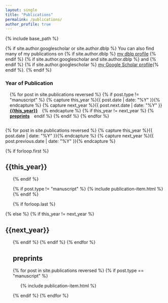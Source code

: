 ```yaml
---
layout: single
title: "Publications"
permalink: /publications/
author_profile: true
---
```


{% include base_path %}

 {% if site.author.googlescholar or site.author.dblp %}
  You can also find many of my publications on {% if site.author.dblp %} <a href="{{site.author.dblp}}">my dblp profile</a> {% endif %} {% if site.author.googlescholar and site.author.dblp %} and {% endif %} {% if site.author.googlescholar %} <a href="{{site.author.googlescholar}}">my Google Scholar profile</a>{% endif %}.
 {% endif %}

<h3>Year of Publication</h3>
<ul style="padding-left: 1em;">
{% for post in site.publications reversed  %}
  {% if post.type != "manuscript" %}
  {% capture this_year %}{{ post.date | date: "%Y" }}{% endcapture %}
  {% capture next_year %}{{ post.next.date | date: "%Y" }}{% endcapture %}
  {% if this_year != next_year %}
<li style="display: inline; float:left; list-style-type: none; margin-right: 1em; margin-bottom: 0em;"><strong><a href="#{{this_year}}">{{this_year}}</a></strong></li>
  {% endif %}
  {% endif %}
{% endfor %}
<li style="display: inline; float:left; list-style-type: none; margin-right: 1em; margin-bottom: 0em;"><strong><a href="#preprints and workshops">preprints</a></strong></li>
</ul>
<div style="clear: both;"></div>

{% for post in site.publications reversed  %}
  {% capture this_year %}{{ post.date | date: "%Y" }}{% endcapture %}
  {% capture next_year %}{{ post.previous.date | date: "%Y" }}{% endcapture %}

  {% if forloop.first %}
  <h2 id="{{this_year}}">{{this_year}}</h2>
  <ul class="publications">
  {% endif %}

  {% if post.type != "manuscript" %}
  {% include publication-item.html %}
  {% endif %}

  {% if forloop.last %}
  </ul>
  {% else %}
  {% if this_year != next_year %}
  </ul>
  <h2 id="{{next_year}}">{{next_year}}</h2>
  <ul>
  {% endif %}
  {% endif %}
{% endfor %}


<h2 id="preprints and workshops">preprints</h2>
{% for post in site.publications reversed  %}
  {% if post.type == "manuscript" %}


  <ul>
  {% include publication-item.html %}
  </ul>

  {% endif %}
{% endfor %}

